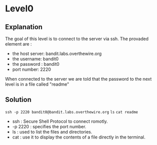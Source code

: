 # Level0

## Explanation 

The goal of this level is to connect to the server via ssh.
The provaded element are :
- the host server: bandit.labs.overthewire.org
- the username: bandit0
- the password : bandit0
- port number: 2220

When connected to the server we are told that the password to the next level is in a file called "readme"  

## Solution

`ssh -p 2220 bandit0@bandit.labs.overthewire.org`
`ls`
`cat readme`
- ssh : Secure Shell Protocol to connect romotly.
- -p 2220 : specifies the port number.
- ls : used to list the files and directories.
- cat : use it to display the contents of a file directly in the terminal.




